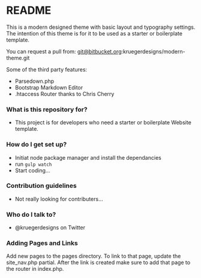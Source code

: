 # README #

This is a modern designed theme with basic layout and typography settings. The intention of this theme is for it to be used as a starter or boilerplate template. 

You can request a pull from: git@bitbucket.org:kruegerdesigns/modern-theme.git

Some of the third party features:
* Parsedown.php
* Bootstrap Markdown Editor
* .htaccess Router thanks to Chris Cherry

### What is this repository for? ###

* This project is for developers who need a starter or boilerplate Website template.

### How do I get set up? ###

* Initiat node package manager and install the dependancies
* run `gulp watch`
* Start coding... 

### Contribution guidelines ###

* Not really looking for contributers...

### Who do I talk to? ###

* @kruegerdesigns on Twitter

### Adding Pages and Links ###

Add new pages to the pages directory.
To link to that page, update the site_nav.php partial. After the link is created make sure to add that page to the router in index.php.

